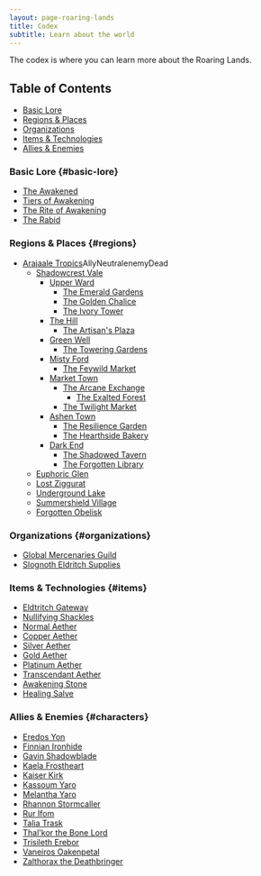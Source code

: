 ```yaml
---
layout: page-roaring-lands
title: Codex
subtitle: Learn about the world
---
```


The codex is where you can learn more about the Roaring Lands.

## Table of Contents
- [Basic Lore](#basic-lore)
- [Regions & Places](#regions)
- [Organizations](#organizations)
- [Items & Technologies](#items)
- [Allies & Enemies](#characters)

### Basic Lore {#basic-lore}
- [The Awakened](/roaring-lands/codex/the-awakened)
- [Tiers of Awakening](/roaring-lands/codex/tiers-of-awakening)
- [The Rite of Awakening](/roaring-lands/codex/the-rite-of-awakening)
- [The Rabid](/roaring-lands/codex/the-rabid)

### Regions & Places {#regions}
- <span class="redacted" markdown="1">[Arajaale Tropics](/roaring-lands/codex/regions/arajaale-tropics)</span><span class="status-pill pill-ally">Ally</span><span class="status-pill pill-neutral">Neutral</span><span class="status-pill pill-enemy">enemy</span><span class="status-pill pill-dead">Dead</span>
    - <span class="redacted" markdown="1">[Shadowcrest Vale](/roaring-lands/codex/regions/shadowcrest-vale)</span>
        - <span class="redacted" markdown="1">[Upper Ward](/roaring-lands/codex/regions/upper-ward)</span>
            - <span class="redacted" markdown="1">[The Emerald Gardens](/roaring-lands/codex/regions/the-emerald-gardens)</span>
            - <span class="redacted" markdown="1">[The Golden Chalice](/roaring-lands/codex/regions/the-golden-chalice)</span>
            - <span class="redacted" markdown="1">[The Ivory Tower](/roaring-lands/codex/regions/the-ivory-tower)</span>
        - <span class="redacted" markdown="1">[The Hill](/roaring-lands/codex/regions/the-hill)</span>
            - <span class="redacted" markdown="1">[The Artisan's Plaza](/roaring-lands/codex/regions/the-artisans-plaza)</span>
        - <span class="redacted" markdown="1">[Green Well](/roaring-lands/codex/regions/green-well)</span>
            - <span class="redacted" markdown="1">[The Towering Gardens](/roaring-lands/codex/regions/the-towering-gardens)</span>
        - <span class="redacted" markdown="1">[Misty Ford](/roaring-lands/codex/regions/misty-ford)</span>
            - <span class="redacted" markdown="1">[The Feywild Market](/roaring-lands/codex/regions/the-feywild-market)</span>
        - <span class="redacted" markdown="1">[Market Town](/roaring-lands/codex/regions/market-town)</span>
            - <span class="redacted" markdown="1">[The Arcane Exchange](/roaring-lands/codex/regions/the-arcane-exchange)</span>
                - <span class="redacted" markdown="1">[The Exalted Forest](/roaring-lands/codex/regions/the-exalted-forest)</span>
            - <span class="redacted" markdown="1">[The Twilight Market](/roaring-lands/codex/regions/the-twilight-market)</span>
        - <span class="redacted" markdown="1">[Ashen Town](/roaring-lands/codex/regions/ashen-town)</span>
            - <span class="redacted" markdown="1">[The Resilience Garden](/roaring-lands/codex/regions/the-resilience-garden)</span>
            - <span class="redacted" markdown="1">[The Hearthside Bakery](/roaring-lands/codex/regions/the-hearthside-bakery)</span>
        - <span class="redacted" markdown="1">[Dark End](/roaring-lands/codex/regions/dark-end)</span>
            - <span class="redacted" markdown="1">[The Shadowed Tavern](/roaring-lands/codex/regions/the-shadowed-tavern)</span>
            - <span class="redacted" markdown="1">[The Forgotten Library](/roaring-lands/codex/regions/the-forgotten-library)</span>
    - <span class="redacted" markdown="1">[Euphoric Glen](/roaring-lands/codex/regions/euphoric-glen)</span>
    - <span class="redacted" markdown="1">[Lost Ziggurat](/roaring-lands/codex/regions/lost-ziggurat)</span>
    - <span class="redacted" markdown="1">[Underground Lake](/roaring-lands/codex/regions/underground-lake)</span>
    - <span class="redacted" markdown="1">[Summershield Village](/roaring-lands/codex/regions/summershield-village)</span>
    - <span class="redacted" markdown="1">[Forgotten Obelisk](/roaring-lands/codex/regions/forgotten-obelisk)</span>

### Organizations {#organizations}
- <span class="redacted" markdown="1">[Global Mercenaries Guild](/roaring-lands/codex/global-mercenaries-guild)</span>
- <span class="redacted" markdown="1">[Slognoth Eldritch Supplies](/roaring-lands/codex/slognoth-eldritch-supplies)</span>

### Items & Technologies {#items}
- <span class="redacted" markdown="1">[Eldtritch Gateway](/roaring-lands/codex/items/eldritch-gateway)</span>
- <span class="redacted" markdown="1">[Nullifying Shackles](/roaring-lands/codex/items/nullifying-shackles)</span>
- <span class="redacted" markdown="1">[Normal Aether](/roaring-lands/codex/items/aether-normal)</span>
- <span class="redacted" markdown="1">[Copper Aether](/roaring-lands/codex/items/aether-copper)</span>
- <span class="redacted" markdown="1">[Silver Aether](/roaring-lands/codex/items/aether-silver)</span>
- <span class="redacted" markdown="1">[Gold Aether](/roaring-lands/codex/items/aether-gold)</span>
- <span class="redacted" markdown="1">[Platinum Aether](/roaring-lands/codex/items/aether-platinum)</span>
- <span class="redacted" markdown="1">[Transcendant Aether](/roaring-lands/codex/items/aether-transcendant)</span>
- <span class="redacted" markdown="1">[Awakening Stone](/roaring-lands/codex/items/awakening-stone)</span>
- <span class="redacted" markdown="1">[Healing Salve](/roaring-lands/codex/items/healing-salve)</span>

### Allies & Enemies {#characters}
- <span class="redacted" markdown="1">[Eredos Yon](/roaring-lands/codex/characters/eredos-yon)</span>
- <span class="redacted" markdown="1">[Finnian Ironhide](/roaring-lands/codex/characters/finnian-ironhide)</span>
- <span class="redacted" markdown="1">[Gavin Shadowblade](/roaring-lands/codex/characters/gavin-shadowblade)</span>
- <span class="redacted" markdown="1">[Kaela Frostheart](/roaring-lands/codex/characters/kaela-frostheard)</span>
- <span class="redacted" markdown="1">[Kaiser Kirk](/roaring-lands/codex/characters/kaiser-kirk.md)</span>
- <span class="redacted" markdown="1">[Kassoum Yaro](/roaring-lands/codex/characters/kassoum-yaro)</span>
- <span class="redacted" markdown="1">[Melantha Yaro](/roaring-lands/codex/characters/melantha-yaro)</span>
- <span class="redacted" markdown="1">[Rhannon Stormcaller](/roaring-lands/codex/characters/rhannon-stormcaller)</span>
- <span class="redacted" markdown="1">[Rur Ifom](/roaring-lands/codex/characters/rur-ifom)</span>
- <span class="redacted" markdown="1">[Talia Trask](/roaring-lands/codex/characters/talia-trask)</span>
- <span class="redacted" markdown="1">[Thal'kor the Bone Lord](/roaring-lands/codex/characters/thalkor-the-bone-lord)</span>
- <span class="redacted" markdown="1">[Trisileth Erebor](/roaring-lands/codex/characters/trisileth-erebor)</span>
- <span class="redacted" markdown="1">[Vaneiros Oakenpetal](/roaring-lands/codex/characters/vaneiros-oakenpetal)</span>
- <span class="redacted" markdown="1">[Zalthorax the Deathbringer](/roaring-lands/codex/characters/zalthorax-the-deathbringer)</span>
